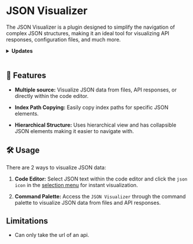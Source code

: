 # JSON Visualizer

The JSON Visualizer is a plugin designed to simplify the navigation of complex JSON structures, making it an ideal tool for visualizing API responses, configuration files, and much more.

<details>
  <summary>
    <strong>Updates</strong>
  </summary>
  <details>
    <summary>
      <strong>1.0.3</strong>
    </summary>
    <ul>
      <li>
        <code>Copy path</code> now copies the index path to clipboard right away.
      </li>
    </ul>
  </details>
  <details>
    <summary>
      <strong>1.0.2</strong>
    </summary>
    <ul>
      <li>Fixed cannot parse some json source.</li>
    </ul>
  </details>
  <details>
    <summary>
      <strong>1.0.1</strong>
    </summary>
    <ul>
      <li>Optimized visualizer</li>
      <li>Visualizer is now responsive to acode theme</li>
    </ul>
  </details>
</details>
<br />

## 🚀 Features

* **Multiple source:** Visualize JSON data from files, API responses, or directly within the code editor.

* **Index Path Copying:** Easily copy index paths for specific JSON elements.

* **Hierarchical Structure:** Uses hierarchical view and has collapsible JSON elements making it easier to navigate with.

## 🛠 Usage

There are 2 ways to visualize JSON data:

1. **Code Editor:** Select JSON text within the code editor and click the `json icon` in the [selection menu](https://acode.app/plugin-docs/selection-menu) for instant visualization.

2. **Command Palette:** Access the `JSON Visualizer` through the command palette to visualize JSON data from files and API responses.

## Limitations

* Can only take the url of an api.
